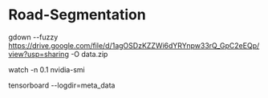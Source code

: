 # Road-Segmentation

gdown --fuzzy https://drive.google.com/file/d/1agOSDzKZZWi6dYRYnpw33rQ_GpC2eEQp/view?usp=sharing -O data.zip

watch -n 0.1 nvidia-smi

tensorboard --logdir=meta_data